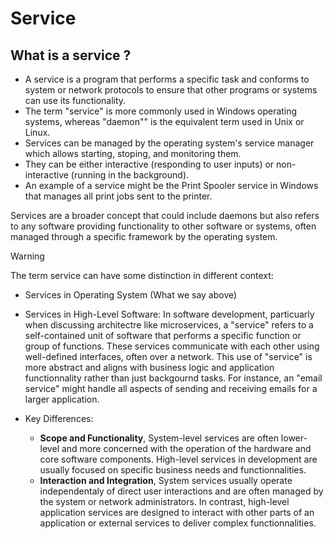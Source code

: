 # Service

## What is a service ?

* A service is a program that performs a specific task and conforms to system or network protocols to ensure that other programs or systems can use its functionality.
* The term "service" is more commonly used in Windows operating systems, whereas "daemon"" is the equivalent term used in Unix or Linux.
* Services can be managed by the operating system's service manager which allows starting, stoping, and monitoring them.
* They can be either interactive (responding to user inputs) or non-interactive (running in the background).
* An example of a service might be the Print Spooler service in Windows that manages all print jobs sent to the printer.

Services are a broader concept that could include daemons but also refers to any software providing functionality to other software or systems,
often managed through a specific framework by the operating system.

> [!WARNING]
> The term service can have some distinction in different context:
>
> * Services in Operating System (What we say above)
> * Services in High-Level Software: In software development, particuarly when discussing architectre like microservices, a "service" refers to a self-contained unit of software that performs a specific function or group of functions.
> These services communicate with each other using well-defined interfaces, often over a network.
> This use of "service" is more abstract and aligns with business logic and application functionnality rather than just backgournd tasks.
> For instance, an "email service" might handle all aspects of sending and receiving emails for a larger application.
>
> * Key Differences:
>   * **Scope and Functionality**, System-level services are often lower-level and more concerned with the operation of the hardware and core software components.
> High-level services in development are usually focused on specific business needs and functionnalities.
>   * **Interaction and Integration**, System services usually operate independentaly of direct user interactions and are often managed by the system or network administrators.
> In contrast, high-level application services are designed to interact with other parts of an application or external services to deliver complex functionnalities.
>
